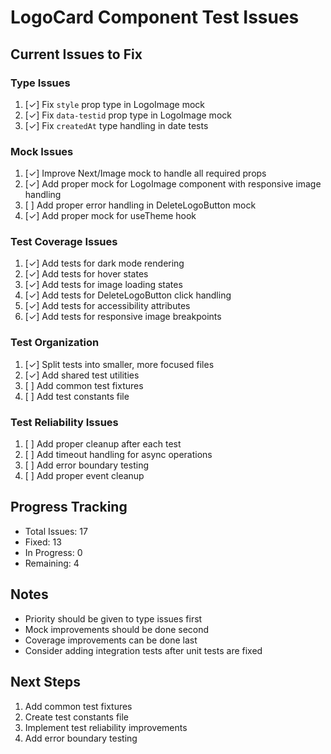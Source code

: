 # LogoCard Component Test Issues

## Current Issues to Fix

### Type Issues
1. [✓] Fix `style` prop type in LogoImage mock
2. [✓] Fix `data-testid` prop type in LogoImage mock
3. [✓] Fix `createdAt` type handling in date tests

### Mock Issues
1. [✓] Improve Next/Image mock to handle all required props
2. [✓] Add proper mock for LogoImage component with responsive image handling
3. [ ] Add proper error handling in DeleteLogoButton mock
4. [✓] Add proper mock for useTheme hook

### Test Coverage Issues
1. [✓] Add tests for dark mode rendering
2. [✓] Add tests for hover states
3. [✓] Add tests for image loading states
4. [✓] Add tests for DeleteLogoButton click handling
5. [✓] Add tests for accessibility attributes
6. [✓] Add tests for responsive image breakpoints

### Test Organization
1. [✓] Split tests into smaller, more focused files
2. [✓] Add shared test utilities
3. [ ] Add common test fixtures
4. [ ] Add test constants file

### Test Reliability Issues
1. [ ] Add proper cleanup after each test
2. [ ] Add timeout handling for async operations
3. [ ] Add error boundary testing
4. [ ] Add proper event cleanup

## Progress Tracking

- Total Issues: 17
- Fixed: 13
- In Progress: 0
- Remaining: 4

## Notes

- Priority should be given to type issues first
- Mock improvements should be done second
- Coverage improvements can be done last
- Consider adding integration tests after unit tests are fixed

## Next Steps

1. Add common test fixtures
2. Create test constants file
3. Implement test reliability improvements
4. Add error boundary testing 